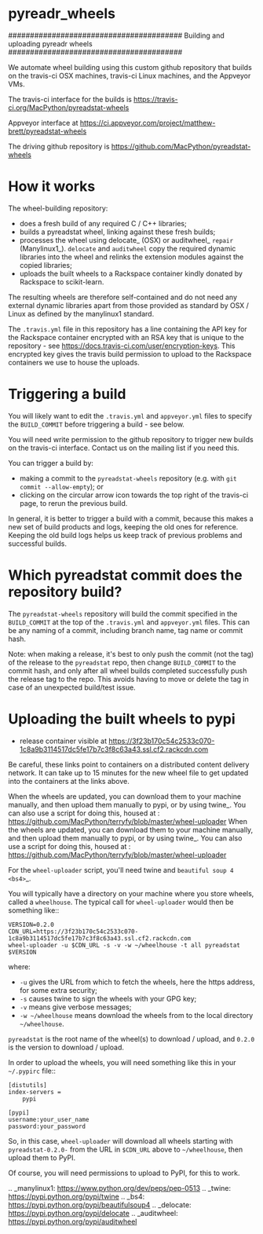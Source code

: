 # pyreadr_wheels

########################################
Building and uploading pyreadr wheels
########################################

We automate wheel building using this custom github repository that builds on
the travis-ci OSX machines, travis-ci Linux machines, and the Appveyor VMs.

The travis-ci interface for the builds is
https://travis-ci.org/MacPython/pyreadstat-wheels

Appveyor interface at
https://ci.appveyor.com/project/matthew-brett/pyreadstat-wheels

The driving github repository is
https://github.com/MacPython/pyreadstat-wheels

How it works
============

The wheel-building repository:

* does a fresh build of any required C / C++ libraries;
* builds a pyreadstat wheel, linking against these fresh builds;
* processes the wheel using delocate_ (OSX) or auditwheel_ ``repair``
  (Manylinux1_).  ``delocate`` and ``auditwheel`` copy the required dynamic
  libraries into the wheel and relinks the extension modules against the
  copied libraries;
* uploads the built wheels to a Rackspace container kindly donated by Rackspace
  to scikit-learn.

The resulting wheels are therefore self-contained and do not need any external
dynamic libraries apart from those provided as standard by OSX / Linux as
defined by the manylinux1 standard.

The ``.travis.yml`` file in this repository has a line containing the API key
for the Rackspace container encrypted with an RSA key that is unique to the
repository - see https://docs.travis-ci.com/user/encryption-keys.  This
encrypted key gives the travis build permission to upload to the Rackspace
containers we use to house the uploads.

Triggering a build
==================

You will likely want to edit the ``.travis.yml`` and ``appveyor.yml`` files to
specify the ``BUILD_COMMIT`` before triggering a build - see below.

You will need write permission to the github repository to trigger new builds
on the travis-ci interface.  Contact us on the mailing list if you need this.

You can trigger a build by:

* making a commit to the `pyreadstat-wheels` repository (e.g. with `git
  commit --allow-empty`); or
* clicking on the circular arrow icon towards the top right of the travis-ci
  page, to rerun the previous build.

In general, it is better to trigger a build with a commit, because this makes
a new set of build products and logs, keeping the old ones for reference.
Keeping the old build logs helps us keep track of previous problems and
successful builds.

Which pyreadstat commit does the repository build?
==================================================

The ``pyreadstat-wheels`` repository will build the commit specified in the
``BUILD_COMMIT`` at the top of the ``.travis.yml`` and ``appveyor.yml`` files.
This can be any naming of a commit, including branch name, tag name or commit
hash.

Note: when making a release, it's best to only push the commit (not the tag) of
the release to the ``pyreadstat`` repo, then change ``BUILD_COMMIT`` to the
commit hash, and only after all wheel builds completed successfully push the
release tag to the repo.  This avoids having to move or delete the tag in case
of an unexpected build/test issue.

Uploading the built wheels to pypi
==================================

* release container visible at
  https://3f23b170c54c2533c070-1c8a9b3114517dc5fe17b7c3f8c63a43.ssl.cf2.rackcdn.com

Be careful, these links point to containers on a distributed content delivery
network.  It can take up to 15 minutes for the new wheel file to get updated
into the containers at the links above.

When the wheels are updated, you can download them to your machine manually,
and then upload them manually to pypi, or by using twine_.  You can also use a
script for doing this, housed at :
https://github.com/MacPython/terryfy/blob/master/wheel-uploader
When the wheels are updated, you can download them to your machine manually,
and then upload them manually to pypi, or by using twine_.  You can also use a
script for doing this, housed at :
https://github.com/MacPython/terryfy/blob/master/wheel-uploader

For the ``wheel-uploader`` script, you'll need twine and `beautiful soup 4
<bs4>`_.

You will typically have a directory on your machine where you store wheels,
called a `wheelhouse`.   The typical call for `wheel-uploader` would then
be something like::

    VERSION=0.2.0
    CDN_URL=https://3f23b170c54c2533c070-1c8a9b3114517dc5fe17b7c3f8c63a43.ssl.cf2.rackcdn.com
    wheel-uploader -u $CDN_URL -s -v -w ~/wheelhouse -t all pyreadstat $VERSION

where:

* ``-u`` gives the URL from which to fetch the wheels, here the https address,
  for some extra security;
* ``-s`` causes twine to sign the wheels with your GPG key;
* ``-v`` means give verbose messages;
* ``-w ~/wheelhouse`` means download the wheels from to the local directory
  ``~/wheelhouse``.

``pyreadstat`` is the root name of the wheel(s) to download / upload, and
``0.2.0`` is the version to download / upload.

In order to upload the wheels, you will need something like this
in your ``~/.pypirc`` file::

    [distutils]
    index-servers =
        pypi

    [pypi]
    username:your_user_name
    password:your_password

So, in this case, `wheel-uploader` will download all wheels starting with
`pyreadstat-0.2.0-` from the URL in ``$CDN_URL`` above to ``~/wheelhouse``, then
upload them to PyPI.

Of course, you will need permissions to upload to PyPI, for this to work.

.. _manylinux1: https://www.python.org/dev/peps/pep-0513
.. _twine: https://pypi.python.org/pypi/twine
.. _bs4: https://pypi.python.org/pypi/beautifulsoup4
.. _delocate: https://pypi.python.org/pypi/delocate
.. _auditwheel: https://pypi.python.org/pypi/auditwheel
